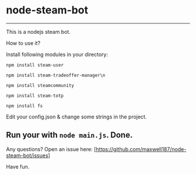 # node-steam-bot
------------------------------
This is a nodejs steam bot.

How to use it?

Install following modules in your directory:

`npm install steam-user`

`npm install steam-tradeoffer-manager\n`

`npm install steamcommunity`

`npm install steam-totp`

`npm install fs`

Edit your config.json & change some strings in the project. 

Run your with `node main.js`.
Done.
------------------------------
Any questions? Open an issue here:
[https://github.com/maxwell187/node-steam-bot/issues]

Have fun.
